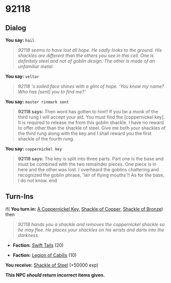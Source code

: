 # 92118

## Dialog

**You say:** `hail`



>*92118 seems to have lost all hope. He sadly looks to the ground. His shackles are different than the others you see in this cell. One is definitely steel and not of goblin design. The other is made of an unfamiliar metal.*

**You say:** `veltar`



>*92118 's soiled face shines with a glint of hope. 'You know my name? Who has [sent] you to find me?'*

**You say:** `master rinmark sent`



>**92118 says:** Then word has gotten to him!! If you be a monk of the third rung I will accept your aid. You must find the [coppernickel key]. It is required to release me from this goblin shackle. I have no reward to offer other than the shackle of steel. Give me both your shackles of the third rung along with the key and I shall reward you the first shackle of the fourth rung.

**You say:** `coppernickel key`



>**92118 says:** The key is split into three parts. Part one is the base and must be combined with the two remainder pieces. One piece is in here and the other was lost. I overheard the goblins chattering and recognized the goblin phrase, 'lair of flying mouths'!! As for the base, I do not know.
end

## Turn-Ins



if( **You turn in:** [A Coppernickel Key](/item/12839), [Shackle of Copper](/item/4194), [Shackle of Bronze](/item/4195)) then


>*92118 hands you a shackle and removes the coppernickel shackle so he may flee. He places your shackles on his wrists and darts into the darkness.*


* __Faction:__ [Swift Tails](/faction/444) (20)


* __Faction:__ [Legion of Cabilis](/faction/441) (10)


 **You receive:**  [Shackle of Steel](/item/4196) (+50000 exp)

**This NPC *should* return incorrect items given.**






